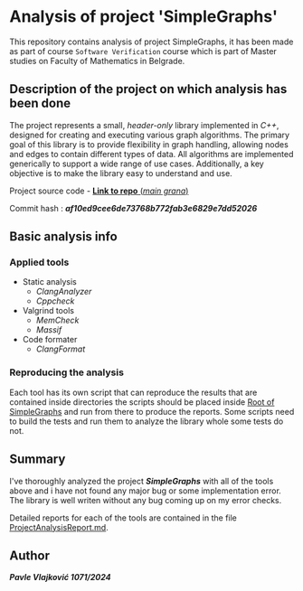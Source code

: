 # Analysis of project 'SimpleGraphs'

This repository contains analysis of project SimpleGraphs, it has been made as part of course `Software Verification` course which is part of Master studies on Faculty of Mathematics in Belgrade. 

## Description of the project on which analysis has been done

The project represents a small, _header-only_ library implemented in _C++_, designed for creating and executing various graph algorithms. The primary goal of this library is to provide flexibility in graph handling, allowing nodes and edges to contain different types of data. All algorithms are implemented generically to support a wide range of use cases. Additionally, a key objective is to make the library easy to understand and use.

Project source code - [**Link to repo** (_main grana_)](https://github.com/JovanDjordjevic/SimpleGraphs)

Commit hash : **_af10ed9cee6de73768b772fab3e6829e7dd52026_**

## Basic analysis info

### Applied tools 
- Static analysis 
    - _ClangAnalyzer_
    - _Cppcheck_ 
- Valgrind tools 
    - _MemCheck_
    - _Massif_ 
- Code formater
    - _ClangFormat_

### Reproducing the analysis 

Each tool has its own script that can reproduce the results that are contained inside directories the scripts should be placed inside [Root of SimpleGraphs](./SimpleGraphs/) and run from there to produce the reports. 
Some scripts need to build the tests and run them to analyze the library whole some tests do not.

## Summary

I've thoroughly analyzed the project _**SimpleGraphs**_ with all of the tools above and i have not found any major bug or some implementation error. The library is well writen without any bug coming up on my error checks.

Detailed reports for each of the tools are contained in the file [ProjectAnalysisReport.md](./ProjectAnalysisReport.md).

## Author

**_Pavle Vlajković 1071/2024_**
